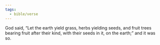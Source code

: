 ```yaml
---
tags:
  - bible/verse
---
```

God said, “Let the earth yield grass, herbs yielding seeds, and fruit trees bearing fruit after their kind, with their seeds in it, on the earth;” and it was so.